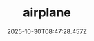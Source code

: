 ---
title: "airplane"
description: ""
image: "/uploads/photos/0025-airplane.webp"
display: "/uploads/photos/0025-airplane-display.webp"
thumbnail: "/uploads/photos/0025-airplane-thumb.webp"
width: 6000
height: 4000
featured: false
date: 2025-10-30T08:47:28.457Z
order: 0
---